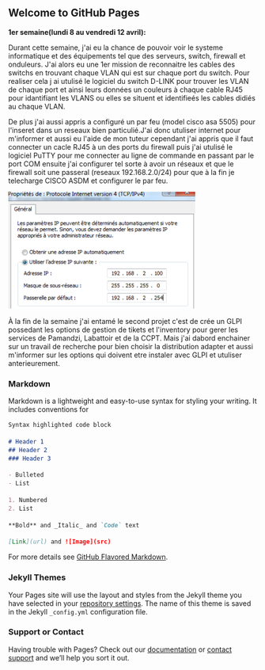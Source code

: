 ## Welcome to GitHub Pages
**1er semaine(lundi 8 au vendredi 12 avril):**

Durant cette semaine, j'ai eu la chance de pouvoir voir le systeme informatique et des équipements tel que des serveurs, switch, firewall et onduleurs. J'ai alors eu une 1er mission de reconnaitre les cables des switchs en trouvant chaque VLAN qui est sur chaque port du switch. Pour realiser cela j ai utulisé le logiciel du switch D-LINK pour trouver les VLAN de chaque port et ainsi leurs données un couleurs à chaque cable RJ45 pour idantifiant les VLANS ou elles se situent et identifieés les cables didiés au chaque VLAN.


De plus j'ai aussi appris a configuré un par feu (model cisco asa 5505) pour l'inseret dans un reseaux bien particulié.J'ai donc utuliser internet pour m'informer et aussi eu l'aide de mon tuteur cependant j'ai appris que il faut connecter un cacle RJ45 à un des ports du firewall puis j'ai utulisé le logiciel PuTTY pour me connecter au ligne de commande en passant par le port COM ensuite j'ai configurer tel sorte à avoir un réseaux et que le firewall soit une passeral (reseaux 192.168.2.0/24) pour que à la fin je telecharge CISCO ASDM et configurer le par feu.

<img src="Capture.PNG">

À la fin de la semaine j'ai entamé le second projet c'est de crée un GLPI possedant les options de gestion de tikets et l'inventory pour gerer les services de Pamandzi, Labattoir et de la CCPT. Mais j'ai dabord enchainer sur un travail de recherche pour bien choisir la distribution adapter et aussi m'informer sur les options qui doivent etre instaler avec GLPI et utuliser anterieurement.
### Markdown

Markdown is a lightweight and easy-to-use syntax for styling your writing. It includes conventions for

```markdown
Syntax highlighted code block

# Header 1
## Header 2
### Header 3

- Bulleted
- List

1. Numbered
2. List

**Bold** and _Italic_ and `Code` text

[Link](url) and ![Image](src)
```

For more details see [GitHub Flavored Markdown](https://guides.github.com/features/mastering-markdown/).

### Jekyll Themes

Your Pages site will use the layout and styles from the Jekyll theme you have selected in your [repository settings](https://github.com/Kerciel/porfolio2/settings). The name of this theme is saved in the Jekyll `_config.yml` configuration file.

### Support or Contact

Having trouble with Pages? Check out our [documentation](https://help.github.com/categories/github-pages-basics/) or [contact support](https://github.com/contact) and we’ll help you sort it out.
